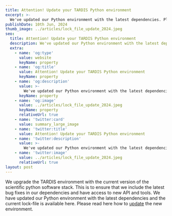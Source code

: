 ```yaml
---
title: Attention! Update your TARDIS Python environment
excerpt: >-
  We've updated our Python environment with the latest dependencies. Please update your environment to stay in sync and ensure optimal performance.
publishDate: 10th Jun, 2024
thumb_image: ../articles/lock_file_update_2024.jpeg
seo:
  title: Attention! Update your TARDIS Python environment
  description: We've updated our Python environment with the latest dependencies. Please update your environment to stay in sync and ensure optimal performance.
  extra:
    - name: 'og:type'
      value: website
      keyName: property
    - name: 'og:title'
      value: Attention! Update your TARDIS Python environment
      keyName: property
    - name: 'og:description'
      value: >-
        We've updated our Python environment with the latest dependencies. Please update your environment to stay in sync and ensure optimal performance.
      keyName: property
    - name: 'og:image'
      value: ../articles/lock_file_update_2024.jpeg
      keyName: property
      relativeUrl: true
    - name: 'twitter:card'
      value: summary_large_image
    - name: 'twitter:title'
      value: Attention! Update your TARDIS Python environment
    - name: 'twitter:description'
      value: >-
        We've updated our Python environment with the latest dependencies. Please update your environment to stay in sync and ensure optimal performance.
    - name: 'twitter:image'
      value: ../articles/lock_file_update_2024.jpeg
      relativeUrl: true
layout: post
---
```


We upgrade the TARDIS environment with the current version of the scientific python software stack. This is to ensure that we include the latest bug fixes in our dependencies and have access to new API and tools.  We have updated our Python environment with the latest dependencies and the current lock-file is available here. Please read here how to <a href='https://tardis-sn.github.io/tardis/installation.html#environment-update'>update</a> the new environment.

